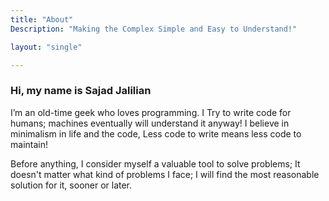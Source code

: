 ```yaml
---
title: "About"
Description: "Making the Complex Simple and Easy to Understand!"

layout: "single"

---
```


### Hi, my name is Sajad Jalilian

I’m an old-time geek who loves programming. I Try to write code for humans; machines eventually will understand it anyway! I believe in minimalism in life and the code, Less code to write means less code to maintain!

Before anything, I consider myself a valuable tool to solve problems; It doesn't matter what kind of problems I face; I will find the most reasonable solution for it, sooner or later.
